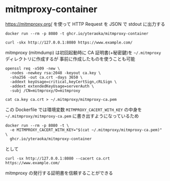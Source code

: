# mitmproxy-container

https://mitmproxy.org/ を使って HTTP Request を JSON で stdout に出力する

```
docker run --rm -p 8080 -t ghcr.io/yteraoka/mitmproxy-container
```

```
curl -skx http://127.0.0.1:8080 https://www.example.com/
```

mitmproxy (mitmdump) は初回起動時に CA 証明書(+秘密鍵)を `~/.mitmproxy` ディレクトリに作成するが
事前に作成したものを使うことも可能

```
openssl req -x509 -new \
  -nodes -newkey rsa:2048 -keyout ca.key \
  -sha256 -out ca.crt -days 3650 \
  -addext keyUsage=critical,keyCertSign,cRLSign \
  -addext extendedKeyUsage=serverAuth \
  -subj /CN=mitmproxy/O=mitmproxy
```

```
cat ca.key ca.crt > ~/.mitmproxy/mitmproxy-ca.pem
```

この Dockerfile では環境変数 `MITMPROXY_CACERT_WITH_KEY` の中身を `~/.mitmproxy/mitmproxy-ca.pem` に書き出すようになっているため

```
docker run --rm -p 8080 -t \
  -e MITMPROXY_CACERT_WITH_KEY="$(cat ~/.mitmproxy/mitmproxy-ca.pem)" \
  ghcr.io/yteraoka/mitmproxy-container
```

として

```
curl -sx http://127.0.0.1:8080 --cacert ca.crt https://www.example.com/
```

mitmproxy の発行する証明書を信頼することができる
